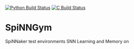 [![Python Build Status](https://github.com/SpiNNakerManchester/SpiNNGym/workflows/Python%20Actions/badge.svg?branch=master)](https://github.com/SpiNNakerManchester/SpiNNGym/actions?query=workflow%3A%22Python+Actions%22+branch%3Amaster)
[![C Build Status](https://github.com/SpiNNakerManchester/SpiNNGym/workflows/C%20Actions/badge.svg?branch=master)](https://github.com/SpiNNakerManchester/SpiNNGym/actionpiNNFrontEndCommon?branch=master)

# SpiNNGym
SpiNNaker test environments SNN Learning and Memory on 
